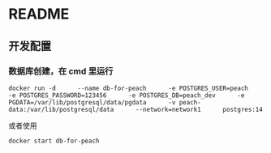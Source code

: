 # README

## 开发配置

### 数据库创建，在 cmd 里运行

```
docker run -d      --name db-for-peach      -e POSTGRES_USER=peach      -e POSTGRES_PASSWORD=123456      -e POSTGRES_DB=peach_dev      -e PGDATA=/var/lib/postgresql/data/pgdata      -v peach-data:/var/lib/postgresql/data      --network=network1      postgres:14
```

或者使用

```
docker start db-for-peach
```
